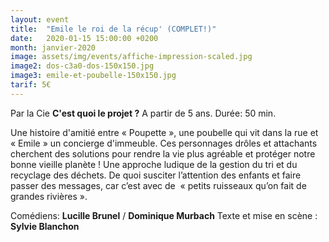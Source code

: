 ```yaml
---
layout: event
title:  "Emile le roi de la récup' (COMPLET!)"
date:   2020-01-15 15:00:00 +0200
month: janvier-2020
image: assets/img/events/affiche-impression-scaled.jpg
image2: dos-c3a0-dos-150x150.jpg
image3: emile-et-poubelle-150x150.jpg
tarif: 5€
---
```


Par la Cie **C'est quoi le projet ?**
A partir de 5 ans. 
Durée: 50 min.

Une histoire d'amitié entre « Poupette », une poubelle qui vit dans la rue et « Emile » un concierge d'immeuble. Ces personnages drôles et attachants cherchent des solutions pour rendre la vie plus agréable et protéger notre bonne vieille planète ! Une approche ludique de la gestion du tri et du recyclage des déchets. De quoi susciter l’attention des enfants et faire passer des messages, car c’est avec de  « petits ruisseaux qu’on fait de grandes rivières ».

Comédiens: **Lucille Brunel** / **Dominique Murbach**
Texte et mise en scène : **Sylvie Blanchon**
